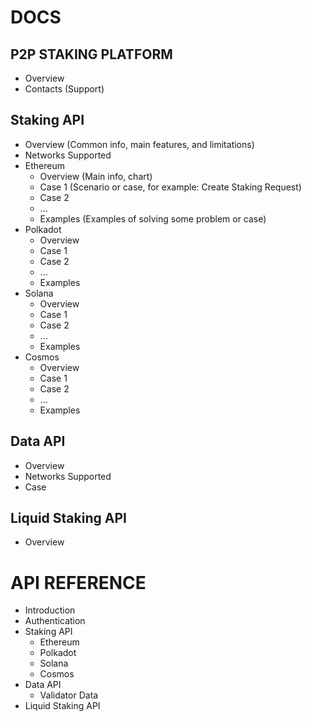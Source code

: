 # DOCS

## P2P STAKING PLATFORM

- Overview
- Contacts (Support)

## Staking API

- Overview (Common info, main features, and limitations)
- Networks Supported
- Ethereum
    - Overview (Main info, chart)
    - Case 1 (Scenario or case, for example: Create Staking Request)
    - Case 2
    - ...
    - Examples (Examples of solving some problem or case)
- Polkadot
    - Overview
    - Case 1
    - Case 2
    - ...
    - Examples
- Solana
    - Overview
    - Case 1
    - Case 2
    - ...
    - Examples
- Cosmos
    - Overview
    - Case 1
    - Case 2
    - ...
    - Examples

## Data API

- Overview
- Networks Supported
- Case

## Liquid Staking API

- Overview

# API REFERENCE

- Introduction
- Authentication
- Staking API
    - Ethereum
    - Polkadot
    - Solana
    - Cosmos
- Data API
    - Validator Data
- Liquid Staking API